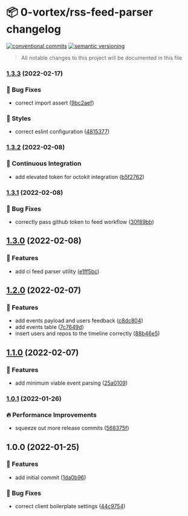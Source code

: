 # 📦 0-vortex/rss-feed-parser changelog

[![conventional commits](https://img.shields.io/badge/conventional%20commits-1.0.0-yellow.svg)](https://conventionalcommits.org)
[![semantic versioning](https://img.shields.io/badge/semantic%20versioning-2.0.0-green.svg)](https://semver.org)

> All notable changes to this project will be documented in this file

### [1.3.3](https://github.com/0-vortex/rss-feed-parser/compare/v1.3.2...v1.3.3) (2022-02-17)


### 🐛 Bug Fixes

* correct import assert ([9bc2aef](https://github.com/0-vortex/rss-feed-parser/commit/9bc2aeff411723516f307570ebff20250ff2e962))


### 🎨 Styles

* correct eslint configuration ([4815377](https://github.com/0-vortex/rss-feed-parser/commit/4815377adafe5d2d82f4bf330e4f66d2e23a008a))

### [1.3.2](https://github.com/0-vortex/rss-feed-parser/compare/v1.3.1...v1.3.2) (2022-02-08)


### 🔁 Continuous Integration

* add elevated token for octokit integration ([b5f2762](https://github.com/0-vortex/rss-feed-parser/commit/b5f276203745c480b6e538494e63750989c272b0))

### [1.3.1](https://github.com/0-vortex/rss-feed-parser/compare/v1.3.0...v1.3.1) (2022-02-08)


### 🐛 Bug Fixes

* correctly pass github token to feed workflow ([30f89bb](https://github.com/0-vortex/rss-feed-parser/commit/30f89bb703e805d700d480653384f96119738bf3))

## [1.3.0](https://github.com/0-vortex/rss-feed-parser/compare/v1.2.0...v1.3.0) (2022-02-08)


### 🍕 Features

* add ci feed parser utility ([e1ff5bc](https://github.com/0-vortex/rss-feed-parser/commit/e1ff5bc6276c1292b87d9262a7ea4bd8e7c2cb74))

## [1.2.0](https://github.com/0-vortex/rss-feed-parser/compare/v1.1.0...v1.2.0) (2022-02-07)


### 🍕 Features

* add events payload and users feedback ([c8dc804](https://github.com/0-vortex/rss-feed-parser/commit/c8dc80472e47274208bae97c6937a1e25ef10dc9))
* add events table ([7c7649d](https://github.com/0-vortex/rss-feed-parser/commit/7c7649dd64956e71c947028054d36e228eb0bce3))
* insert users and repos to the timeline correctly ([88b46e5](https://github.com/0-vortex/rss-feed-parser/commit/88b46e56e9ff0f046345783b1ecc181d106c7fda))

## [1.1.0](https://github.com/0-vortex/rss-feed-parser/compare/v1.0.1...v1.1.0) (2022-02-07)


### 🍕 Features

* add minimum viable event parsing ([25a0109](https://github.com/0-vortex/rss-feed-parser/commit/25a01097f50e77ab37ea86cc0147246ce84265d3))

### [1.0.1](https://github.com/0-vortex/rss-feed-parser/compare/v1.0.0...v1.0.1) (2022-01-26)


### 🔥 Performance Improvements

* squeeze out more release commits ([568375f](https://github.com/0-vortex/rss-feed-parser/commit/568375f04429c5aea3d95f60de599760521e3169))

## 1.0.0 (2022-01-25)


### 🍕 Features

* add initial commit ([1da0b96](https://github.com/0-vortex/rss-feed-parser/commit/1da0b96edf717fb186d7511824b606aaafb30b3e))


### 🐛 Bug Fixes

* correct client boilerplate settings ([44c9754](https://github.com/0-vortex/rss-feed-parser/commit/44c9754f92b9382426d77e565f5363b7ebc9f943))
